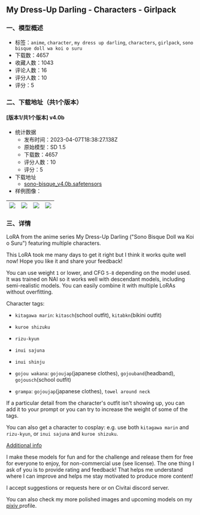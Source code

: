 ## My Dress-Up Darling - Characters - Girlpack
### 一、模型概述

- 标签：`anime`, `character`, `my dress up darling`, `characters`, `girlpack`, `sono bisque doll wa koi o suru`
- 下载数：4657
- 收藏人数：1043
- 评论人数：16
- 评分人数：10
- 评分：5

### 二、下载地址（共1个版本）

#### [版本1/共1个版本] v4.0b

- 统计数据
  - 发布时间：2023-04-07T18:38:27.138Z
  - 原始模型：SD 1.5
  - 下载数：4657
  - 评分人数：10
  - 评分：5
- 下载地址
  - [sono-bisque_v4.0b.safetensors](https://civitai.com/api/download/models/39359)
- 样例图像：

| <img src="https://image.civitai.com/xG1nkqKTMzGDvpLrqFT7WA/a637751c-7c6f-4ee0-a818-f133dd1ef900/width=450/435908.jpeg" /> | <img src="https://image.civitai.com/xG1nkqKTMzGDvpLrqFT7WA/f6de4e29-c702-4c5c-59b2-ffac3a9d5400/width=450/435916.jpeg" /> | <img src="https://image.civitai.com/xG1nkqKTMzGDvpLrqFT7WA/f64145ed-1787-43e6-36fc-112ec4d84400/width=450/435910.jpeg" /> | <img src="https://image.civitai.com/xG1nkqKTMzGDvpLrqFT7WA/ef23a27e-47a5-4d5a-87fa-e973fe996600/width=450/435915.jpeg" /> |
| ---- | ---- | ---- | ---- |


### 三、详情
<p>LoRA from the anime series My Dress-Up Darling ("Sono Bisque Doll wa Koi o Suru") featuring multiple characters.</p><p>This LoRA took me many days to get it right but I think it works quite well now! Hope you like it and share your feedback!</p><p>You can use weight <code>1</code> or lower, and CFG <code>5-8</code> depending on the model used. It was trained on NAI so it works well with descendant models, including semi-realistic models. You can easily combine it with multiple LoRAs without overfitting.</p><p>Character tags:</p><ul><li><p><code>kitagawa marin</code>: <code>kitasch</code>(school outfit), <code>kitabkn</code>(bikini outfit)</p></li><li><p><code>kuroe shizuku</code></p></li><li><p><code>rizu-kyun</code></p></li><li><p><code>inui sajuna</code></p></li><li><p><code>inui shinju</code></p></li><li><p><code>gojou wakana</code>: <code>gojoujap</code>(japanese clothes), <code>gojouband</code>(headband), <code>gojousch</code>(school outfit)</p></li><li><p><code>grampa</code>: <code>gojoujap</code>(japanese clothes), <code>towel around neck</code></p></li></ul><p>If a particular detail from the character's outfit isn't showing up, you can add it to your prompt or you can try to increase the weight of some of the tags.</p><p>You can also get a character to cosplay: e.g. use both <code>kitagawa marin</code> and <code>rizu-kyun</code>, or <code>inui sajuna</code> and <code>kuroe shizuku</code>.</p><p><u>Additional info</u></p><p>I make these models for fun and for the challenge and release them for free for everyone to enjoy, for non-commercial use (see license). The one thing I ask of you is to provide rating and feedback! That helps me understand where I can improve and helps me stay motivated to produce more content!</p><p>I accept suggestions or requests here or on Civitai discord server.</p><p>You can also check my more polished images and upcoming models on my <a target="_blank" rel="ugc" href="https://www.pixiv.net/en/users/25545070">pixiv </a>profile.</p>